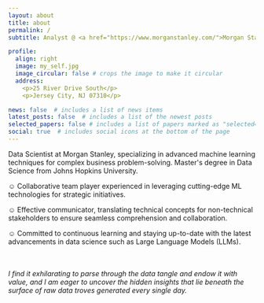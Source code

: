 ```yaml
---
layout: about
title: about
permalink: /
subtitle: Analyst @ <a href="https://www.morganstanley.com/">Morgan Stanley</a> | <a href="https://www.jhu.edu/">Johns Hopkins</a> Alumni

profile:
  align: right
  image: my_self.jpg
  image_circular: false # crops the image to make it circular
  address: 
    <p>25 River Drive South</p>
    <p>Jersey City, NJ 07310</p>

news: false  # includes a list of news items
latest_posts: false  # includes a list of the newest posts
selected_papers: false # includes a list of papers marked as "selected={true}"
social: true  # includes social icons at the bottom of the page
---
```


Data Scientist at Morgan Stanley, specializing in advanced machine learning techniques for complex business problem-solving. Master's degree in Data Science from Johns Hopkins University.
<br>
<p>&#9786; Collaborative team player experienced in leveraging cutting-edge ML technologies for strategic initiatives.</p>
<p>&#9786; Effective communicator, translating technical concepts for non-technical stakeholders to ensure seamless comprehension and collaboration.</p>
<p>&#9786; Committed to continuous learning and staying up-to-date with the latest advancements in data science such as Large Language Models (LLMs).</p> 
<br>
<br>
<i>I find it exhilarating to parse through the data tangle and endow it with value, and I am eager to uncover the hidden insights that lie beneath the surface of raw data troves generated every single day.<i>

